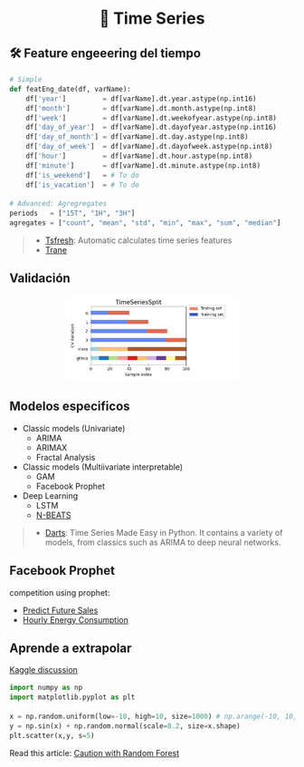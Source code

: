 <h1 align="center">🔮 Time Series</h1>


## 🛠 Feature engeeering del tiempo

```python
# Simple
def featEng_date(df, varName):
    df['year']         = df[varName].dt.year.astype(np.int16)
    df['month']        = df[varName].dt.month.astype(np.int8)
    df['week']         = df[varName].dt.weekofyear.astype(np.int8)
    df['day_of_year']  = df[varName].dt.dayofyear.astype(np.int16)
    df['day_of_month'] = df[varName].dt.day.astype(np.int8)
    df['day_of_week']  = df[varName].dt.dayofweek.astype(np.int8)
    df['hour']         = df[varName].dt.hour.astype(np.int8)
    df['minute']       = df[varName].dt.minute.astype(np.int8)
    df['is_weekend']   = # To do
    df['is_vacation']  = # To do

# Advanced: Agregregates
periods   = ["15T", "1H", "3H"]
agregates = ["count", "mean", "std", "min", "max", "sum", "median"]
```

> - [Tsfresh](https://tsfresh.readthedocs.io): Automatic calculates time series features
> - [Trane](https://github.com/HDI-Project/Trane)


## Validación

<p align="center"><img width="60%" src="img/TimeSeriesSplit.png" /></p>



## Modelos especificos
- Classic models (Univariate)
  - ARIMA
  - ARIMAX
  - Fractal Analysis
- Classic models (Multiivariate interpretable)
  - GAM
  - Facebook Prophet
- Deep Learning
  - LSTM
  - [N-BEATS](https://arxiv.org/abs/1905.10437)

> - [Darts](https://github.com/unit8co/darts): Time Series Made Easy in Python. It contains a variety of models, from classics such as ARIMA to deep neural networks.


## Facebook Prophet

competition using prophet:
- [Predict Future Sales](https://www.kaggle.com/williammcmillan/predict-future-monthly-sales-with-prophet)
- [Hourly Energy Consumption](https://www.kaggle.com/robikscube/time-series-forecasting-with-prophet)



## Aprende a extrapolar

[Kaggle discussion](https://www.kaggle.com/questions-and-answers/72639)

```python
import numpy as np
import matplotlib.pyplot as plt

x = np.random.uniform(low=-10, high=10, size=1000) # np.arange(-10, 10, 0.1)
y = np.sin(x) + np.random.normal(scale=0.2, size=x.shape)
plt.scatter(x,y, s=5)
```

Read this article: [Caution with Random Forest](https://medium.com/datadriveninvestor/why-wont-time-series-data-and-random-forests-work-very-well-together-3c9f7b271631)
